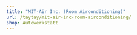 ```yaml
---
title: "MIT-Air Inc. (Room Airconditioning)"
url: /taytay/mit-air-inc-room-airconditioning/
shop: Autowerkstatt
---
```

